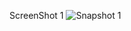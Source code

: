 ScreenShot 1
![Snapshot 1](https://cloud.githubusercontent.com/assets/16992391/14083442/64c57820-f533-11e5-9b2e-68ab3e8aea99.JPG)

